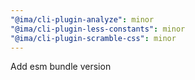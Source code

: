 ```yaml
---
"@ima/cli-plugin-analyze": minor
"@ima/cli-plugin-less-constants": minor
"@ima/cli-plugin-scramble-css": minor
---
```


Add esm bundle version
